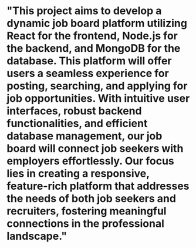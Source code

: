 # "This project aims to develop a dynamic job board platform utilizing React for the frontend, Node.js for the backend, and MongoDB for the database. This platform will offer users a seamless experience for posting, searching, and applying for job opportunities. With intuitive user interfaces, robust backend functionalities, and efficient database management, our job board will connect job seekers with employers effortlessly. Our focus lies in creating a responsive, feature-rich platform that addresses the needs of both job seekers and recruiters, fostering meaningful connections in the professional landscape."
